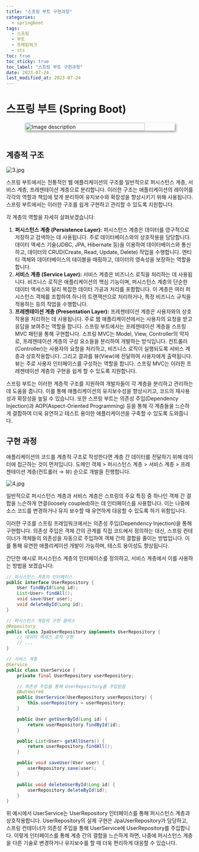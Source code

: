 ```yaml
---
title: "스프링 부트 구현과정"
categories:
  - springboot
tags:
  - 스프링
  - 부트
  - 프레임워크
  - sts
toc: true
toc_sticky: true
toc_label: "스프링 부트 구현과정"
date: 2023-07-24
last_modified_at: 2023-07-24
---
```



# **스프링 부트 (Spring Boot)**

<div style=" display : flex; justify-content: center;">
	<img src="{{site.baseurl}}/images/spring/1.jpg" alt="Image description" style="width: 80%; height: 40%; margin-bottom: 20px; box-shadow: 3px 3px 6px rgba(0,0,0,0.4);">
</div>

## 계층적 구조

![3.jpg](https://s3-us-west-2.amazonaws.com/secure.notion-static.com/b954cef3-0e7f-4d65-9e09-caa50f348a83/3.jpg)

스프링 부트에서는 전통적인 웹 애플리케이션의 구조를 일반적으로 퍼시스턴스 계층, 서비스 계층, 프레젠테이션 계층으로 분리합니다. 이러한 구조는 애플리케이션의 레이어를 각각의 역할과 책임에 맞게 분리하여 유지보수와 확장성을 향상시키기 위해 사용됩니다. 스프링 부트에서는 이러한 구조를 쉽게 구현하고 관리할 수 있도록 지원합니다.

각 계층의 역할을 자세히 살펴보겠습니다:

1. **퍼시스턴스 계층 (Persistence Layer):**
퍼시스턴스 계층은 데이터를 영구적으로 저장하고 검색하는 데 사용됩니다. 주로 데이터베이스와의 상호작용을 담당합니다. 데이터 액세스 기술(JDBC, JPA, Hibernate 등)을 이용하여 데이터베이스와 통신하고, 데이터의 CRUD(Create, Read, Update, Delete) 작업을 수행합니다. 엔티티 객체와 데이터베이스의 테이블을 매핑하고, 데이터의 영속성을 보장하는 역할을 합니다.
2. **서비스 계층 (Service Layer):**
서비스 계층은 비즈니스 로직을 처리하는 데 사용됩니다. 비즈니스 로직은 애플리케이션의 핵심 기능이며, 퍼시스턴스 계층의 단순한 데이터 액세스와 달리 복잡한 데이터 가공과 처리를 포함합니다. 이 계층은 여러 퍼시스턴스 객체를 조합하여 하나의 트랜잭션으로 처리하거나, 특정 비즈니스 규칙을 적용하는 등의 작업을 수행합니다.
3. **프레젠테이션 계층 (Presentation Layer):**
프레젠테이션 계층은 사용자와의 상호작용을 처리하는 데 사용됩니다. 주로 웹 애플리케이션에서는 사용자의 요청을 받고 응답을 보여주는 역할을 합니다. 스프링 부트에서는 프레젠테이션 계층을 스프링 MVC 패턴을 통해 구현합니다. 스프링 MVC는 Model, View, Controller의 약자로, 프레젠테이션 계층의 구성 요소들을 분리하여 개발하는 방식입니다. 컨트롤러(Controller)는 사용자의 요청을 처리하고, 비즈니스 로직이 실행되도록 서비스 계층과 상호작용합니다. 그리고 결과를 뷰(View)에 전달하여 사용자에게 출력됩니다. 뷰는 주로 사용자 인터페이스를 구성하는 역할을 합니다. 스프링 MVC는 이러한 프레젠테이션 계층의 구현을 쉽게 할 수 있도록 지원합니다.

스프링 부트는 이러한 계층적 구조를 지원하여 개발자들이 각 계층을 분리하고 관리하는 데 도움을 줍니다. 이를 통해 애플리케이션의 유지보수성을 향상시키고, 코드의 재사용성과 확장성을 높일 수 있습니다. 또한 스프링 부트는 의존성 주입(Dependency Injection)과 AOP(Aspect-Oriented Programming) 등을 통해 각 계층들을 느슨하게 결합하여 더욱 유연하고 테스트 용이한 애플리케이션을 구축할 수 있도록 도와줍니다.

## 구현 과정

애플리케이션의 코드를 계층적 구조로 작성한다면 계층 간 데이터를 전달하기 위해 데이터에 접근하는 것이 먼저입니다. 도메인 객체 > 퍼시스턴스 계층 > 서비스 계층 > 프레젠테이션 계층(컨트롤러 → 뷰) 순으로 개발을 진행합니다.

![4.jpg](https://s3-us-west-2.amazonaws.com/secure.notion-static.com/62a84309-e92b-407a-a548-286fd8e387f9/4.jpg)

일반적으로 퍼시스턴스 계층과 서비스 계층은 스프링의 주요 특징 중 하나인 객체 간 결합을 느슨하게 연결(loosely coupled)하는 데 인터페이스를 사용합니다. 이는 나중에 소스 코드를 변경하거나 유지 보수할 때 유연하게 대응할 수 있도록 하기 위함입니다.

이러한 구조를 스프링 프레임워크에서는 의존성 주입(Dependency Injection)을 통해 구현합니다. 의존성 주입은 객체 간의 관계를 직접 코드에서 정의하는 대신, 스프링 컨테이너가 객체들의 의존성을 자동으로 주입하여 객체 간의 결합을 줄이는 방법입니다. 이를 통해 유연한 애플리케이션 개발이 가능하며, 테스트 용이성도 향상됩니다.

간단한 예시로 퍼시스턴스 계층의 인터페이스를 정의하고, 서비스 계층에서 이를 사용하는 방법을 보겠습니다:

```java
// 퍼시스턴스 계층의 인터페이스
public interface UserRepository {
    User findById(Long id);
    List<User> findAll();
    void save(User user);
    void deleteById(Long id);
}

// 퍼시스턴스 계층의 구현 클래스
@Repository
public class JpaUserRepository implements UserRepository {
    // 데이터 액세스 로직 구현
    // ...
}

// 서비스 계층
@Service
public class UserService {
    private final UserRepository userRepository;

    // 의존성 주입을 통해 UserRepository를 주입받음
    @Autowired
    public UserService(UserRepository userRepository) {
        this.userRepository = userRepository;
    }

    public User getUserById(Long id) {
        return userRepository.findById(id);
    }

    public List<User> getAllUsers() {
        return userRepository.findAll();
    }

    public void saveUser(User user) {
        userRepository.save(user);
    }

    public void deleteUserById(Long id) {
        userRepository.deleteById(id);
    }
}
```

위 예시에서 UserService는 UserRepository 인터페이스를 통해 퍼시스턴스 계층과 상호작용합니다. UserRepository의 실제 구현은 JpaUserRepository가 담당하고, 스프링 컨테이너가 의존성 주입을 통해 UserService에 UserRepository를 주입합니다. 이렇게 인터페이스를 통해 계층 간의 결합을 느슨하게 하면, 나중에 퍼시스턴스 계층을 다른 기술로 변경하거나 유지보수를 할 때 더욱 편리하게 대응할 수 있습니다.